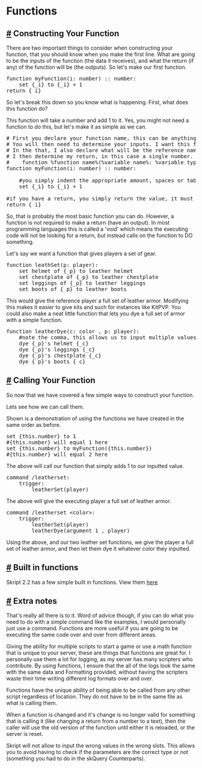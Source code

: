 # Functions

## <a href="#construct_function">#</a> Constructing Your Function

There are two important things to consider when constructing your function, that you should know when you make the first line. What are going to be the inputs of the function (the data it receives), and what the return (if any) of the function will be (the outputs). So let's make our first function.

<pre>
function myFunction(i: number) :: number:
	set {_i} to {_i} + 1
return {_i}
</pre>

So let's break this down so you know what is happening. First, what does this function do?

This function will take a number and add 1 to it. Yes, you might not need a function to do this, but let's make it as simple as we can.

<pre>
# First you declare your function name, this can be anything. In this case 'myFunction'
# You will then need to determine your inputs. I want this function to take in a single number
# In the that, I also declare what will be the reference name of the variable, in this case 'i' which can be reference by {_i}
# I then determine my return, in this case a single number. The format is as follows:
#    function %function name%(%variable name%: %variable type%) :: %return type%:
function myFunction(i: number) :: number:
 
	#you simply indent the appropriate amount, spaces or tabs whatever you prefer and put in your code.
	set {_i} to {_i} + 1
 
#if you have a return, you simply return the value, it must match the value type you have specified
return {_i}
</pre>

So, that is probably the most basic function you can do. However, a function is not required to make a return (have an output). In most programming languages this is called a 'void' which means the executing code will not be looking for a return, but instead calls on the function to DO something.

Let's say we want a function that gives players a set of gear.

<pre>
function leathSet(p: player):
	set helmet of {_p} to leather helmet
	set chestplate of {_p} to leather chestplate
	set leggings of {_p} to leather leggings
	set boots of {_p} to leather boots
</pre>

This would give the reference player a full set of leather armor. Modifying this makes it easier to give kits and such for instances like KitPVP. You could also make a neat little function that lets you dye a full set of armor with a simple function.

<pre>
function leatherDye(c: color , p: player):
	#note the comma, this allows us to input multiple values
	dye {_p}'s helmet {_c}
	dye {_p}'s leggings {_c}
	dye {_p}'s chestplate {_c}
	dye {_p}'s boots {_c}
</pre>

## <a href="#calling_your_function">#</a> Calling Your Function

So now that we have covered a few simple ways to construct your function.

Lets see how we can call them.

Shown is a demonstration of using the functions we have created in the same order as before.

<pre>
set {this.number} to 1
#{this.number} will equal 1 here
set {this.number} to myFunction({this.number})
#{this.number} will equal 2 here
</pre>

The above will call our function that simply adds 1 to our inputted value.

<pre>
command /leatherset:
	trigger:
		leatherSet(player)
</pre>

The above will give the executing player a full set of leather armor.

<pre>
command /leatherset &#60;color>:
	trigger:
		leatherSet(player)
		leatherDye(argument 1 , player)
</pre>

Using the above, and our two leather set functions, we give the player a full set of leather armor, and then let them dye it whatever color they inputted.

## <a href="#built_in_functions">#</a> Built in functions

Skript 2.2 has a few simple built in functions. View them <a href="/documentation/functions">here</a>

## <a href="#extra_notes">#</a> Extra notes

That's really all there is to it. Word of advice though, if you can do what you need to do with a simple command like the examples, I would personally just use a command. Functions are more useful if you are going to be executing the same code over and over from different areas.

Giving the ability for multiple scripts to start a game or use a math function that is unique to your server, these are things that functions are great for. I personally use them a lot for logging, as my server has many scripters who contribute. By using functions, I ensure that the all of the logs look the same with the same data and Formatting provided, without having the scripters waste their time writing different log formats over and over.

Functions have the unique ability of being able to be called from any other script regardless of location. They do not have to be in the same file as what is calling them.

When a function is changed and it's change is no longer valid for something that is calling it (like changing a return from a number to a text), then the caller will use the old version of the function until either it is reloaded, or the server is reset.

Skript will not allow to input the wrong values in the wrong slots. This allows you to avoid having to check if the parameters are the correct type or not (something you had to do in the skQuery Counterparts).